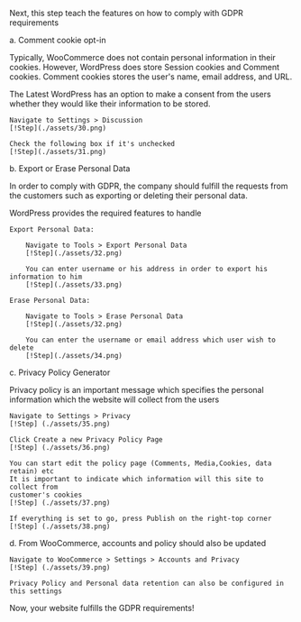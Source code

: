 
Next, this step teach the features on how to comply with GDPR requirements

a. Comment cookie opt-in

Typically, WooCommerce does not contain personal information in their cookies.
However, WordPress does store Session cookies and Comment cookies. Comment cookies
stores the user's name, email address, and URL.

The Latest WordPress has an option to make a consent from the users whether they
would like their information to be stored.

	Navigate to Settings > Discussion
	[!Step](./assets/30.png)
	
	Check the following box if it's unchecked
	[!Step](./assets/31.png)
	
b. Export or Erase Personal Data

In order to comply with GDPR, the company should fulfill the requests from the customers
such as exporting or deleting their personal data.

WordPress provides the required features to handle

	Export Personal Data:
	
		Navigate to Tools > Export Personal Data
		[!Step](./assets/32.png)
	
		You can enter username or his address in order to export his information to him
		[!Step](./assets/33.png)
	
	Erase Personal Data:
		
		Navigate to Tools > Erase Personal Data
		[!Step](./assets/32.png)
		
		You can enter the username or email address which user wish to delete
		[!Step](./assets/34.png)
		
c. Privacy Policy Generator

Privacy policy is an important message which specifies the personal information which
the website will collect from the users

	Navigate to Settings > Privacy
	[!Step] (./assets/35.png)

	Click Create a new Privacy Policy Page
	[!Step] (./assets/36.png)
	
	You can start edit the policy page (Comments, Media,Cookies, data retain) etc
	It is important to indicate which information will this site to collect from
	customer's cookies
	[!Step] (./assets/37.png)
	
	If everything is set to go, press Publish on the right-top corner
	[!Step] (./assets/38.png)
	
d. From WooCommerce, accounts and policy should also be updated
	
	Navigate to WooCommerce > Settings > Accounts and Privacy
	[!Step] (./assets/39.png)
	
	Privacy Policy and Personal data retention can also be configured in this settings
	
Now, your website fulfills the GDPR requirements!


	
	